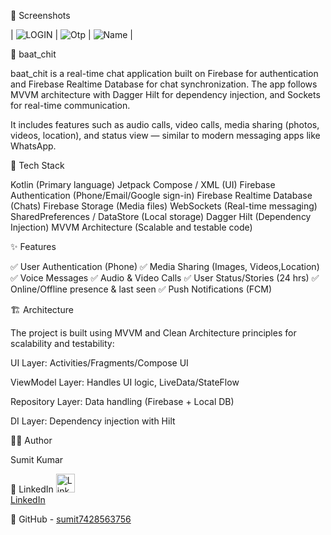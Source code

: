  📸 Screenshots  

| ![LOGIN](https://github.com/user-attachments/assets/b6f96a84-1ebf-4dac-b9c9-05de537c663c) | ![Otp](https://github.com/user-attachments/assets/68a5f9c3-966f-4799-bddf-30ce53a05bbd") | ![Name](https://github.com/user-attachments/assets/16f2cb36-f20e-40f3-84d1-6d1da2f6d0a8") |











📱 baat_chit

baat_chit is a real-time chat application built on Firebase for authentication and Firebase Realtime Database for chat synchronization. The app follows MVVM architecture with Dagger Hilt for dependency injection, and Sockets for real-time communication.

It includes features such as audio calls, video calls, media sharing (photos, videos, location), and status view — similar to modern messaging apps like WhatsApp.

🚀 Tech Stack

Kotlin (Primary language)
Jetpack Compose / XML (UI)
Firebase Authentication (Phone/Email/Google sign-in)
Firebase Realtime Database (Chats)
Firebase Storage (Media files)
WebSockets (Real-time messaging)
SharedPreferences / DataStore (Local storage)
Dagger Hilt (Dependency Injection)
MVVM Architecture (Scalable and testable code)

✨ Features

✅ User Authentication (Phone)
✅ Media Sharing (Images, Videos,Location)
✅ Voice Messages
✅ Audio & Video Calls 
✅ User Status/Stories (24 hrs)
✅ Online/Offline presence & last seen
✅ Push Notifications (FCM)

🏗️ Architecture

The project is built using MVVM and Clean Architecture principles for scalability and testability:

UI Layer: Activities/Fragments/Compose UI

ViewModel Layer: Handles UI logic, LiveData/StateFlow

Repository Layer: Data handling (Firebase + Local DB)

DI Layer: Dependency injection with Hilt

👨‍💻 Author

Sumit Kumar

💼 LinkedIn <a href="https://www.linkedin.com/in/sumit-kumar-chaurasiya-8525ba2b0/">
        <img src="https://github.com/user-attachments/assets/593e8426-0ff3-4ef9-b4ae-084700a242a2" alt="LinkedIn" width="30"/>
        <br/>LinkedIn
      </a>

📂 GitHub - [sumit7428563756](https://github.com/sumit7428563756)
